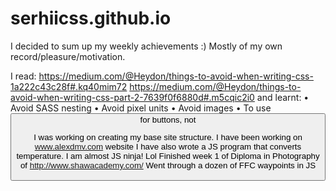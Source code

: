 # serhiicss.github.io

I decided to sum up my weekly achievements :) Mostly of my own record/pleasure/motivation.

I read:
https://medium.com/@Heydon/things-to-avoid-when-writing-css-1a222c43c28f#.kq40mim72
https://medium.com/@Heydon/things-to-avoid-when-writing-css-part-2-7639f0f6880d#.m5cqic2i0
and learnt:
	• Avoid SASS nesting
	• Avoid pixel units
	• Avoid images
	• To use <button> for buttons, not <div class="button">

I was working on creating my base site structure.
I have been working on www.alexdmv.com website
I have also wrote a JS program that converts temperature. I am almost JS ninja! Lol
Finished week 1 of Diploma in Photography of http://www.shawacademy.com/
Went through a dozen of FFC waypoints in JS

